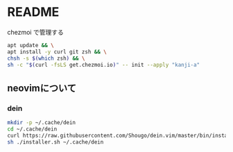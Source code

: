 # README

chezmoi で管理する

```sh
apt update && \
apt install -y curl git zsh && \
chsh -s $(which zsh) && \
sh -c "$(curl -fsLS get.chezmoi.io)" -- init --apply "kanji-a"
```

## neovimについて

### dein

```bash
mkdir -p ~/.cache/dein
cd ~/.cache/dein
curl https://raw.githubusercontent.com/Shougo/dein.vim/master/bin/installer.sh > installer.sh
sh ./installer.sh ~/.cache/dein
```
